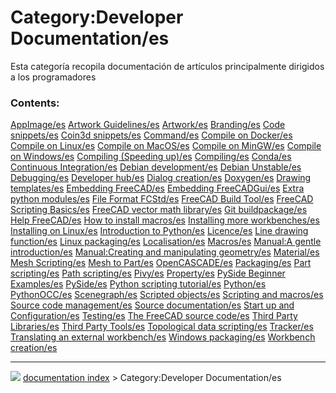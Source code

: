 # Category:Developer Documentation/es
Esta categoría recopila documentación de artículos principalmente dirigidos a los programadores

### Contents:

    
  [AppImage/es](AppImage/es.md)                                                                     [Artwork Guidelines/es](Artwork_Guidelines/es.md)                   [Artwork/es](Artwork/es.md)
  [Branding/es](Branding/es.md)                                                                     [Code snippets/es](Code_snippets/es.md)                             [Coin3d snippets/es](Coin3d_snippets/es.md)
  [Command/es](Command/es.md)                                                                       [Compile on Docker/es](Compile_on_Docker/es.md)                     [Compile on Linux/es](Compile_on_Linux/es.md)
  [Compile on MacOS/es](Compile_on_MacOS/es.md)                                                     [Compile on MinGW/es](Compile_on_MinGW/es.md)                       [Compile on Windows/es](Compile_on_Windows/es.md)
  [Compiling (Speeding up)/es](Compiling_(Speeding_up)/es.md)                                       [Compiling/es](Compiling/es.md)                                     [Conda/es](Conda/es.md)
  [Continuous Integration/es](Continuous_Integration/es.md)                                         [Debian development/es](Debian_development/es.md)                   [Debian Unstable/es](Debian_Unstable/es.md)
  [Debugging/es](Debugging/es.md)                                                                   [Developer hub/es](Developer_hub/es.md)                             [Dialog creation/es](Dialog_creation/es.md)
  [Doxygen/es](Doxygen/es.md)                                                                       [Drawing templates/es](Drawing_templates/es.md)                     [Embedding FreeCAD/es](Embedding_FreeCAD/es.md)
  [Embedding FreeCADGui/es](Embedding_FreeCADGui/es.md)                                             [Extra python modules/es](Extra_python_modules/es.md)               [File Format FCStd/es](File_Format_FCStd/es.md)
  [FreeCAD Build Tool/es](FreeCAD_Build_Tool/es.md)                                                 [FreeCAD Scripting Basics/es](FreeCAD_Scripting_Basics/es.md)       [FreeCAD vector math library/es](FreeCAD_vector_math_library/es.md)
  [Git buildpackage/es](Git_buildpackage/es.md)                                                     [Help FreeCAD/es](Help_FreeCAD/es.md)                               [How to install macros/es](How_to_install_macros/es.md)
  [Installing more workbenches/es](Installing_more_workbenches/es.md)                               [Installing on Linux/es](Installing_on_Linux/es.md)                 [Introduction to Python/es](Introduction_to_Python/es.md)
  [Licence/es](Licence/es.md)                                                                       [Line drawing function/es](Line_drawing_function/es.md)             [Linux packaging/es](Linux_packaging/es.md)
  [Localisation/es](Localisation/es.md)                                                             [Macros/es](Macros/es.md)                                           [Manual:A gentle introduction/es](Manual:A_gentle_introduction/es.md)
  [Manual:Creating and manipulating geometry/es](Manual:Creating_and_manipulating_geometry/es.md)   [Material/es](Material/es.md)                                       [Mesh Scripting/es](Mesh_Scripting/es.md)
  [Mesh to Part/es](Mesh_to_Part/es.md)                                                             [OpenCASCADE/es](OpenCASCADE/es.md)                                 [Packaging/es](Packaging/es.md)
  [Part scripting/es](Part_scripting/es.md)                                                         [Path scripting/es](Path_scripting/es.md)                           [Pivy/es](Pivy/es.md)
  [Property/es](Property/es.md)                                                                     [PySide Beginner Examples/es](PySide_Beginner_Examples/es.md)       [PySide/es](PySide/es.md)
  [Python scripting tutorial/es](Python_scripting_tutorial/es.md)                                   [Python/es](Python/es.md)                                           [PythonOCC/es](PythonOCC/es.md)
  [Scenegraph/es](Scenegraph/es.md)                                                                 [Scripted objects/es](Scripted_objects/es.md)                       [Scripting and macros/es](Scripting_and_macros/es.md)
  [Source code management/es](Source_code_management/es.md)                                         [Source documentation/es](Source_documentation/es.md)               [Start up and Configuration/es](Start_up_and_Configuration/es.md)
  [Testing/es](Testing/es.md)                                                                       [The FreeCAD source code/es](The_FreeCAD_source_code/es.md)         [Third Party Libraries/es](Third_Party_Libraries/es.md)
  [Third Party Tools/es](Third_Party_Tools/es.md)                                                   [Topological data scripting/es](Topological_data_scripting/es.md)   [Tracker/es](Tracker/es.md)
  [Translating an external workbench/es](Translating_an_external_workbench/es.md)                   [Windows packaging/es](Windows_packaging/es.md)                     [Workbench creation/es](Workbench_creation/es.md)



---
![](images/Right_arrow.png) [documentation index](../README.md) > Category:Developer Documentation/es
